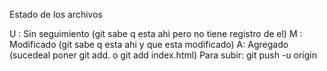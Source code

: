 Estado de los archivos

U : Sin  seguimiento (git sabe q esta ahi pero no tiene registro de el)
M : Modificado (git sabe q esta ahi y que esta modificado)
A: Agregado (sucedeal poner git add. o git add index.html)
Para subir: git push -u origin
